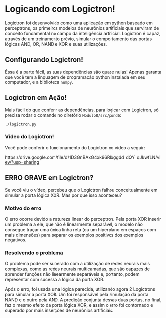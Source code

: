 # Logicando com Logictron!
Logictron foi desenvolvido como uma aplicação em python baseado em perceptrons, os primeiros modelos de neurônios artificiais que serviram de conceito fundamental no campo da inteligência artificial. Logictron é capaz, através de um treinamento prévio, simular o comportamento das portas lógicas AND, OR, NAND e XOR e suas utilizações.

## Configurando Logictron!
Éssa é a parte fácil, as suas dependências são quase nulas! Apenas garanta que você tem a linguagem de programação python instalada em seu computador, e a biblioteca `numpy`.

## Logictron em Ação!
Mais fácil do que conferir as dependências, para logicar com Logictron, só precisa rodar o comando no diretório `Modulo8/src/pond6`:
```
./logictron.py
```

### Vídeo do Logictron!
Você pode conferir o funcionamento do Logictron no vídeo a seguir:

https://drive.google.com/file/d/1D3GnBAxG4xk96Rlbggdd_dQY_qJkwfLN/view?usp=sharing

## ERRO GRAVE em Logictron?
Se você viu o vídeo, percebeu que o Logictron falhou conceitualmente em simular a porta lógica XOR. Mas por que isso aconteceu?

### Motivo do erro
O erro ocorre devido a natureza linear do perceptron. Pela porta XOR inserir um problema a ele, que não é linearmente separável, o modelo não consegue traçar uma única linha reta (ou um hiperplano em espaços com mais dimensões) para separar os exemplos positivos dos exemplos negativos.

### Resolvendo o problema
O problema pode ser superado com a utilização de redes neurais mais complexas, como as redes neurais multicamadas, que são capazes de aprender funções não linearmente separáveis e, portanto, podem representar com sucesso a lógica da porta XOR.

Após o erro, foi usada uma lógica parecida, utilizando agora 2 Logictrons para simular a porta XOR. Um foi responsável pela simulação da porta NAND e o outro pela AND. A predição conjunta dessas duas portas, no final, faz o mesmo efeito da porta lógica XOR, e assim o erro foi contornado e superado por mais inserções de neurônios artificiais.



